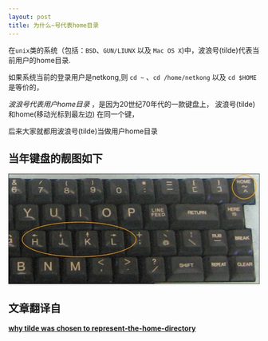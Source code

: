 ```yaml
---
layout: post
title: 为什么~号代表home目录
---
```


在`unix`类的系统（包括：`BSD`、`GUN/LIUNX` 以及 `Mac OS X`)中，波浪号(tilde)代表当前用户的home目录.

如果系统当前的登录用户是netkong,则 `cd ~` 、`cd /home/netkong` 以及 `cd $HOME`是等价的，

*波浪号代表用户home目录* ，是因为20世纪70年代的一款键盘上， 波浪号(tilde)和home(移动光标到最左边) 在同一个键，

后来大家就都用波浪号(tilde)当做用户home目录


当年键盘的靓图如下
------

![70s键盘](/image/tilde.jpg)


文章翻译自
------

[**why tilde was chosen to represent-the-home-directory**](http://unix.stackexchange.com/questions/34196/why-was-chosen-to-represent-the-home-directory)
